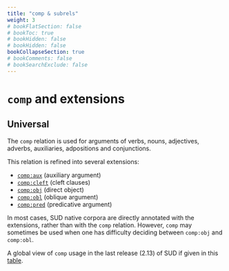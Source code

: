 ```yaml
---
title: "comp & subrels"
weight: 3
# bookFlatSection: false
# bookToc: true
# bookHidden: false
# bookHidden: false
bookCollapseSection: true
# bookComments: false
# bookSearchExclude: false
---
```


# `comp` and extensions 

## Universal

The `comp` relation is used for arguments of verbs, nouns, adjectives, adverbs, auxiliaries, adpositions and conjunctions.

This relation is refined into several extensions: 
 - [`comp:aux`](./comp_aux) (auxiliary argument)
 - [`comp:cleft`](./comp_cleft) (cleft clauses)
 - [`comp:obj`](./comp_obj) (direct object)
 - [`comp:obl`](./comp_obl) (oblique argument)
 - [`comp:pred`](./comp_pred) (predicative argument)

In most cases, SUD native corpora are directly annotated with the extensions, rather than with the `comp` relation.
However, `comp` may sometimes be used when one has difficulty deciding between `comp:obj` and `comp:obl`.

A global view of `comp` usage in the last release (2.13) of SUD if given in this [table](http://tables.grew.fr/?data=sud_deps/comp).
